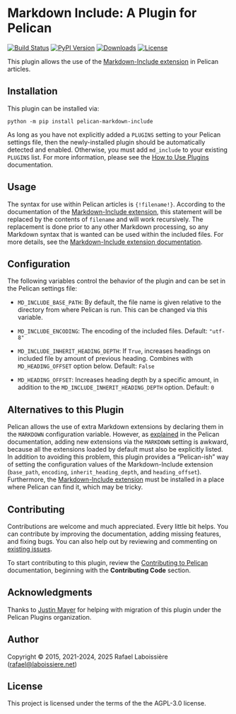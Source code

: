 Markdown Include: A Plugin for Pelican
======================================

[![Build Status](https://img.shields.io/github/actions/workflow/status/pelican-plugins/markdown-include/main.yml?branch=main)](https://github.com/pelican-plugins/markdown-include/actions)
[![PyPI Version](https://img.shields.io/pypi/v/pelican-markdown-include)](https://pypi.org/project/pelican-markdown-include/)
[![Downloads](https://img.shields.io/pypi/dm/pelican-markdown-include)](https://pypi.org/project/pelican-markdown-include/)
[![License](https://img.shields.io/pypi/l/pelican-markdown-include?color=blue)](https://www.gnu.org/licenses/agpl-3.0.en.html)

This plugin allows the use of the [Markdown-Include extension][] in Pelican articles.

[Markdown-Include extension]: https://github.com/cmacmackin/markdown-include


Installation
------------

This plugin can be installed via:

```
python -m pip install pelican-markdown-include
```

As long as you have not explicitly added a `PLUGINS` setting to your Pelican settings file, then the newly-installed plugin should be automatically detected and enabled. Otherwise, you must add `md_include` to your existing `PLUGINS` list. For more information, please see the [How to Use Plugins](https://docs.getpelican.com/en/latest/plugins.html#how-to-use-plugins) documentation.


Usage
-----

The syntax for use within Pelican articles is `{!filename!}`. According to the documentation of the [Markdown-Include extension][], this statement will be replaced by the contents of `filename` and will work recursively. The replacement is done prior to any other Markdown processing, so any Markdown syntax that is wanted can be used within the included files. For more details, see the [Markdown-Include extension documentation][].

[Markdown-Include extension documentation]: https://github.com/cmacmackin/markdown-include/#readme


Configuration
-------------

The following variables control the behavior of the plugin and can be set in the Pelican settings file:

- `MD_INCLUDE_BASE_PATH`: By default, the file name is given relative to the directory from where Pelican is run. This can be changed via this variable.

- `MD_INCLUDE_ENCODING`: The encoding of the included files. Default: `"utf-8"`

- `MD_INCLUDE_INHERIT_HEADING_DEPTH`: If `True`, increases headings on included file by amount of previous heading. Combines with `MD_HEADING_OFFSET` option below. Default: `False`

- `MD_HEADING_OFFSET`: Increases heading depth by a specific amount, in addition to the `MD_INCLUDE_INHERIT_HEADING_DEPTH` option. Default: `0`


Alternatives to this Plugin
---------------------------

Pelican allows the use of extra Markdown extensions by declaring them in the `MARKDOWN` configuration variable.  However, as [explained][] in the Pelican documentation, adding new extensions via the `MARKDOWN` setting is awkward, because all the extensions loaded by default must also be explicitly listed. In addition to avoiding this problem, this plugin provides a “Pelican-ish” way of setting the configuration values of the Markdown-Include extension (`base_path`, `encoding`, `inherit_heading_depth`, and `heading_offset`).  Furthermore, the [Markdown-Include extension][] must be installed in a place where Pelican can find it, which may be tricky.

[explained]: https://docs.getpelican.com/en/latest/settings.html


Contributing
------------

Contributions are welcome and much appreciated. Every little bit helps. You can contribute by improving the documentation, adding missing features, and fixing bugs. You can also help out by reviewing and commenting on [existing issues][].

To start contributing to this plugin, review the [Contributing to Pelican][] documentation, beginning with the **Contributing Code** section.

[existing issues]: https://github.com/pelican-plugins/markdown-include/issues
[Contributing to Pelican]: https://docs.getpelican.com/en/latest/contribute.html


Acknowledgments
---------------

Thanks to [Justin Mayer][] for helping with migration of this plugin under the Pelican Plugins organization.

[Justin Mayer]: https://justinmayer.com


Author
------

Copyright © 2015, 2021-2024, 2025 Rafael Laboissière (<rafael@laboissiere.net>)


License
-------

This project is licensed under the terms of the the AGPL-3.0 license.
